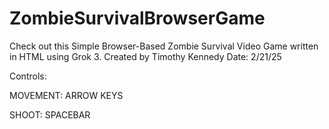 # ZombieSurvivalBrowserGame
Check out this Simple Browser-Based Zombie Survival Video Game written in HTML using Grok 3.
Created by Timothy Kennedy
Date: 2/21/25

Controls:

MOVEMENT:   ARROW KEYS

SHOOT:      SPACEBAR
